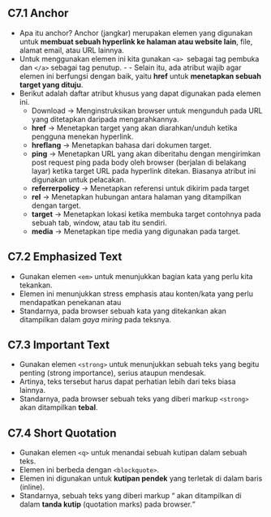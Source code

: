 ## C7.1 Anchor

- Apa itu anchor? Anchor (jangkar) merupakan elemen yang digunakan untuk **membuat sebuah hyperlink ke halaman atau website lain**, file, alamat email, atau URL lainnya.
- Untuk menggunakan elemen ini kita gunakan `<a> `sebagai tag pembuka dan `</a>` sebagai tag penutup. - - Selain itu, ada atribut wajib agar elemen ini berfungsi dengan baik, yaitu **href** untuk **menetapkan sebuah target yang dituju**.
- Berikut adalah daftar atribut khusus yang dapat digunakan pada elemen ini.
  - Download -> Menginstruksikan browser untuk mengunduh pada URL yang ditetapkan daripada mengarahkannya.
  - **href** -> Menetapkan target yang akan diarahkan/unduh ketika pengguna menekan hyperlink.
  - **hreflang** -> Menetapkan bahasa dari dokumen target.
  - **ping** -> Menetapkan URL yang akan diberitahu dengan mengirimkan post request ping pada body oleh browser (berjalan di belakang layar) ketika target URL pada hyperlink ditekan. Biasanya atribut ini digunakan untuk pelacakan.
  - **referrerpolicy** -> Menetapkan referensi untuk dikirim pada target
  - **rel** -> Menetapkan hubungan antara halaman yang ditampilkan dengan target.
  - **target** -> Menetapkan lokasi ketika membuka target contohnya pada sebuah tab, window, atau tab itu sendiri.
  - **media** -> Menetapkan tipe media yang digunakan pada target.

## C7.2 Emphasized Text

- Gunakan elemen `<em>` untuk menunjukkan bagian kata yang perlu kita tekankan. 
- Elemen ini menunjukkan stress emphasis atau konten/kata yang perlu mendapatkan penekanan atau 
- Standarnya, pada browser sebuah kata yang ditekankan akan ditampilkan dalam *gaya miring* pada teksnya.

## C7.3 Important Text
- Gunakan elemen `<strong>` untuk menunjukkan sebuah teks yang begitu penting (strong importance), serius ataupun mendesak. 
- Artinya, teks tersebut harus dapat perhatian lebih dari teks biasa lainnya.
- Standarnya, pada browser sebuah teks yang diberi markup `<strong>` akan ditampilkan **tebal**.

## C7.4 Short Quotation

- Gunakan elemen `<q>` untuk menandai sebuah kutipan dalam sebuah teks. 
- Elemen ini berbeda dengan `<blockquote>`. 
- Elemen ini digunakan untuk **kutipan pendek** yang terletak di dalam baris (inline).
- Standarnya, sebuah teks yang diberi markup <q> akan ditampilkan di dalam **tanda kutip** (quotation marks) pada browser.